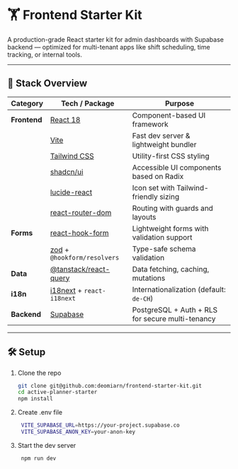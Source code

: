 # 🏋️ Frontend Starter Kit

A production-grade React starter kit for admin dashboards with Supabase backend — optimized for multi-tenant apps like
shift scheduling, time tracking, or internal tools.

---

## 🚀 Stack Overview

| Category     | Tech / Package                                             | Purpose                                          |
|--------------|------------------------------------------------------------|--------------------------------------------------|
| **Frontend** | [React 18](https://react.dev/)                             | Component-based UI framework                     |
|              | [Vite](https://vitejs.dev/)                                | Fast dev server & lightweight bundler            |
|              | [Tailwind CSS](https://tailwindcss.com)                    | Utility-first CSS styling                        |
|              | [shadcn/ui](https://ui.shadcn.com)                         | Accessible UI components based on Radix          |
|              | [lucide-react](https://lucide.dev/)                        | Icon set with Tailwind-friendly sizing           |
|              | [react-router-dom](https://reactrouter.com/)               | Routing with guards and layouts                  |
| **Forms**    | [react-hook-form](https://react-hook-form.com/)            | Lightweight forms with validation support        |
|              | [zod](https://zod.dev/) + `@hookform/resolvers`            | Type-safe schema validation                      |
| **Data**     | [@tanstack/react-query](https://tanstack.com/query/latest) | Data fetching, caching, mutations                |
| **i18n**     | [i18next](https://www.i18next.com/) + `react-i18next`      | Internationalization (default: `de-CH`)          |
| **Backend**  | [Supabase](https://supabase.com/)                          | PostgreSQL + Auth + RLS for secure multi-tenancy |

---

## 🛠 Setup

1. Clone the repo
   ```bash
   git clone git@github.com:deomiarn/frontend-starter-kit.git
   cd active-planner-starter
   npm install

2. Create .env file
   ```bash
    VITE_SUPABASE_URL=https://your-project.supabase.co
    VITE_SUPABASE_ANON_KEY=your-anon-key

3. Start the dev server
   ```bash
    npm run dev
